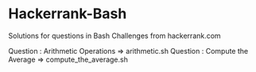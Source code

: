 # Hackerrank-Bash
Solutions for questions in Bash Challenges from hackerrank.com



Question : Arithmetic Operations => arithmetic.sh
Question : Compute the Average   => compute_the_average.sh
